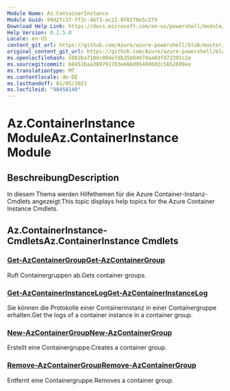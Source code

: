 ```yaml
---
Module Name: Az.ContainerInstance
Module Guid: 99d2fc1f-ff3c-4bf3-ac22-8f81f0e5c279
Download Help Link: https://docs.microsoft.com/en-us/powershell/module/az.containerinstance
Help Version: 0.2.5.0
Locale: en-US
content_git_url: https://github.com/Azure/azure-powershell/blob/master/src/ContainerInstance/ContainerInstance/help/Az.ContainerInstance.md
original_content_git_url: https://github.com/Azure/azure-powershell/blob/master/src/ContainerInstance/ContainerInstance/help/Az.ContainerInstance.md
ms.openlocfilehash: 5002ba710dc08de7db35b04974aa03fd72391c2e
ms.sourcegitcommit: 68451baa389791703e666d95469602c5652609ee
ms.translationtype: MT
ms.contentlocale: de-DE
ms.lasthandoff: 01/05/2021
ms.locfileid: "98458140"
---
```

# <span data-ttu-id="c15a6-101">Az.ContainerInstance Module</span><span class="sxs-lookup"><span data-stu-id="c15a6-101">Az.ContainerInstance Module</span></span>
## <span data-ttu-id="c15a6-102">Beschreibung</span><span class="sxs-lookup"><span data-stu-id="c15a6-102">Description</span></span>
<span data-ttu-id="c15a6-103">In diesem Thema werden Hilfethemen für die Azure Container-Instanz-Cmdlets angezeigt.</span><span class="sxs-lookup"><span data-stu-id="c15a6-103">This topic displays help topics for the Azure Container Instance Cmdlets.</span></span>

## <span data-ttu-id="c15a6-104">Az.ContainerInstance-Cmdlets</span><span class="sxs-lookup"><span data-stu-id="c15a6-104">Az.ContainerInstance Cmdlets</span></span>
### [<span data-ttu-id="c15a6-105">Get-AzContainerGroup</span><span class="sxs-lookup"><span data-stu-id="c15a6-105">Get-AzContainerGroup</span></span>](Get-AzContainerGroup.md)
<span data-ttu-id="c15a6-106">Ruft Containergruppen ab.</span><span class="sxs-lookup"><span data-stu-id="c15a6-106">Gets container groups.</span></span>

### [<span data-ttu-id="c15a6-107">Get-AzContainerInstanceLog</span><span class="sxs-lookup"><span data-stu-id="c15a6-107">Get-AzContainerInstanceLog</span></span>](Get-AzContainerInstanceLog.md)
<span data-ttu-id="c15a6-108">Sie können die Protokolle einer Containerinstanz in einer Containergruppe erhalten.</span><span class="sxs-lookup"><span data-stu-id="c15a6-108">Get the logs of a container instance in a container group.</span></span>

### [<span data-ttu-id="c15a6-109">New-AzContainerGroup</span><span class="sxs-lookup"><span data-stu-id="c15a6-109">New-AzContainerGroup</span></span>](New-AzContainerGroup.md)
<span data-ttu-id="c15a6-110">Erstellt eine Containergruppe.</span><span class="sxs-lookup"><span data-stu-id="c15a6-110">Creates a container group.</span></span>

### [<span data-ttu-id="c15a6-111">Remove-AzContainerGroup</span><span class="sxs-lookup"><span data-stu-id="c15a6-111">Remove-AzContainerGroup</span></span>](Remove-AzContainerGroup.md)
<span data-ttu-id="c15a6-112">Entfernt eine Containergruppe.</span><span class="sxs-lookup"><span data-stu-id="c15a6-112">Removes a container group.</span></span>

